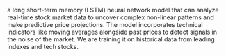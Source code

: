 a long short-term memory (LSTM) neural network model that can analyze real-time stock market data to uncover complex non-linear patterns and make predictive price projections. The model incorporates technical indicators like moving averages alongside past prices to detect signals in the noise of the market. We are training it on historical data from leading indexes and tech stocks. 
